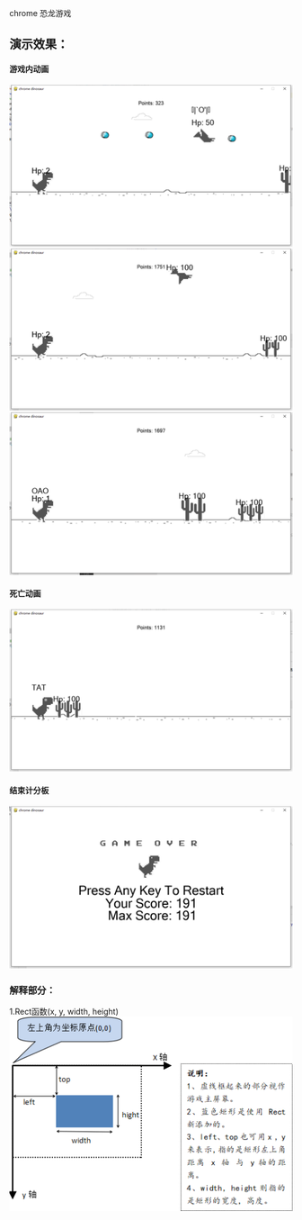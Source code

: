 chrome 恐龙游戏
## 演示效果：
#### 游戏内动画
![img_4.png](Notes/img_4.png)
![img_2.png](Notes/img_1.png)
![img_3.png](Notes/img_2.png)
#### 死亡动画
![img_3.png](Notes/img_3.png)
#### 结束计分板
![img.png](Notes/img.png)
### 解释部分：
1.Rect函数(x, y, width, height)
![explian1.png](Notes/explian1.png)
